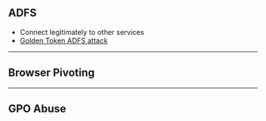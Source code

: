 ## ADFS
- Connect legitimately to other services
- [Golden Token ADFS attack](https://www.qomplx.com/golden-ticket-attack-on-adfs/)
***

## Browser Pivoting
***

 ## GPO Abuse
